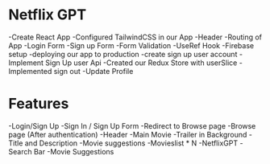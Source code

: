 # Netflix GPT 

-Create React App
-Configured TailwindCSS in our App 
-Header
-Routing of App
-Login Form
-Sign up Form
-Form Validation
-UseRef Hook
-Firebase setup 
-deploying our app to production
-create sign up user account
-Implement Sign Up user Api
-Created our Redux Store with userSlice
-Implemented sign out
-Update Profile



# Features

-Login/Sign Up
  -Sign In / Sign Up Form
  -Redirect to Browse page
-Browse page (After authentication)
  -Header
  -Main Movie
    -Trailer in Background
    -Title and Description
    -Movie suggestions
    -Movieslist * N
-NetflixGPT
    -Search Bar
    -Movie Suggestions